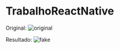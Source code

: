# TrabalhoReactNative

Original: ![original](https://github.com/user-attachments/assets/6a69909f-5560-4253-bfb6-07bb5d1b4082)

Resultado: ![fake](https://github.com/user-attachments/assets/0bfd5b94-7fde-4156-b1d1-4c3ca3160243)

